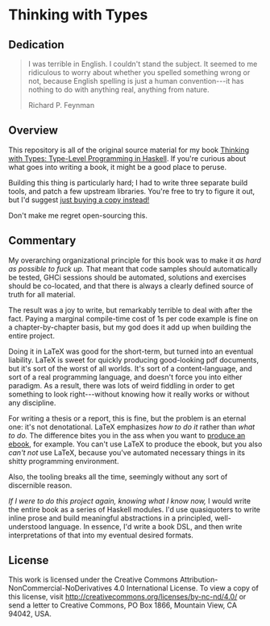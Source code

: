 # Thinking with Types


## Dedication

> I was terrible in English. I couldn't stand the subject. It seemed to me
> ridiculous to worry about whether you spelled something wrong or not, because
> English spelling is just a human convention---it has nothing to do with
> anything real, anything from nature.
>
> Richard P. Feynman


## Overview

This repository is all of the original source material for my book [Thinking
with Types: Type-Level Programming in Haskell](http://thinkingwithtypes.com). If
you're curious about what goes into writing a book, it might be a good place to
peruse.

Building this thing is particularly hard; I had to write three separate build
tools, and patch a few upstream libraries. You're free to try to figure it out,
but I'd suggest [just buying a copy
instead!](https://leanpub.com/thinking-with-types/)

Don't make me regret open-sourcing this.


## Commentary

My overarching organizational principle for this book was to make it *as hard as
possible to fuck up.* That meant that code samples should automatically be
tested, GHCi sessions should be automated, solutions and exercises should be
co-located, and that there is always a clearly defined source of truth for all
material.

The result was a joy to write, but remarkably terrible to deal with after the
fact. Paying a marginal compile-time cost of 1s per code example is fine on a
chapter-by-chapter basis, but my god does it add up when building the entire
project.

Doing it in LaTeX was good for the short-term, but turned into an eventual
liability. LaTeX is sweet for quickly producing good-looking pdf documents, but
it's sort of the worst of all worlds. It's sort of a content-language, and sort
of a real programming language, and doesn't force you into either paradigm. As a
result, there was lots of weird fiddling in order to get something to look
right---without knowing how it really works or without any discipline.

For writing a thesis or a report, this is fine, but the problem is an eternal
one: it's not denotational. LaTeX emphasizes *how to do it* rather than *what to
do.* The difference bites you in the ass when you want to [produce an
ebook](https://github.com/isovector/thinking-with-types/blob/master/build-epub.sh),
for example. You can't use LaTeX to produce the ebook, but you also *can't not*
use LaTeX, because you've automated necessary things in its shitty programming
environment.

Also, the tooling breaks all the time, seemingly without any sort of discernible
reason.

*If I were to do this project again, knowing what I know now,* I would write the
entire book as a series of Haskell modules. I'd use quasiquoters to write inline
prose and build meaningful abstractions in a principled, well-understood
language. In essence, I'd write a book DSL, and then write interpretations of
that into my eventual desired formats.


## License

This work is licensed under the Creative Commons
Attribution-NonCommercial-NoDerivatives 4.0 International License. To view a
copy of this license, visit http://creativecommons.org/licenses/by-nc-nd/4.0/ or
send a letter to Creative Commons, PO Box 1866, Mountain View, CA 94042, USA.

